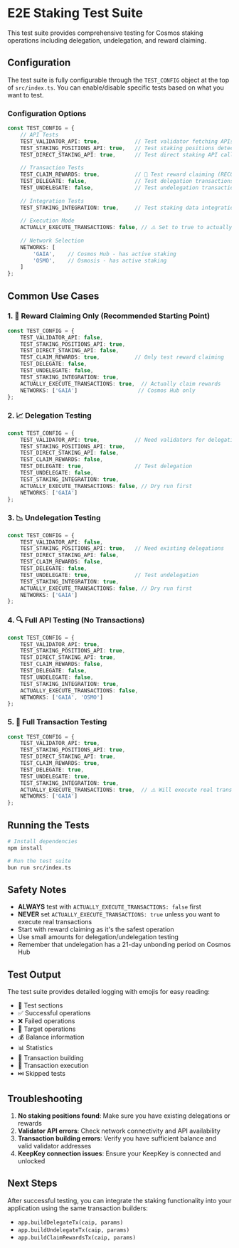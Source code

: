 # E2E Staking Test Suite

This test suite provides comprehensive testing for Cosmos staking operations including delegation, undelegation, and reward claiming.

## Configuration

The test suite is fully configurable through the `TEST_CONFIG` object at the top of `src/index.ts`. You can enable/disable specific tests based on what you want to test.

### Configuration Options

```typescript
const TEST_CONFIG = {
    // API Tests
    TEST_VALIDATOR_API: true,           // Test validator fetching APIs
    TEST_STAKING_POSITIONS_API: true,   // Test staking positions detection
    TEST_DIRECT_STAKING_API: true,      // Test direct staking API calls
    
    // Transaction Tests
    TEST_CLAIM_REWARDS: true,           // 🎯 Test reward claiming (RECOMMENDED TO START)
    TEST_DELEGATE: false,               // Test delegation transactions
    TEST_UNDELEGATE: false,             // Test undelegation transactions
    
    // Integration Tests
    TEST_STAKING_INTEGRATION: true,     // Test staking data integration
    
    // Execution Mode
    ACTUALLY_EXECUTE_TRANSACTIONS: false, // ⚠️ Set to true to actually execute transactions
    
    // Network Selection
    NETWORKS: [
        'GAIA',    // Cosmos Hub - has active staking
        'OSMO',    // Osmosis - has active staking
    ]
};
```

## Common Use Cases

### 1. 🎯 Reward Claiming Only (Recommended Starting Point)

```typescript
const TEST_CONFIG = {
    TEST_VALIDATOR_API: false,
    TEST_STAKING_POSITIONS_API: true,
    TEST_DIRECT_STAKING_API: false,
    TEST_CLAIM_REWARDS: true,           // Only test reward claiming
    TEST_DELEGATE: false,
    TEST_UNDELEGATE: false,
    TEST_STAKING_INTEGRATION: true,
    ACTUALLY_EXECUTE_TRANSACTIONS: true,  // Actually claim rewards
    NETWORKS: ['GAIA']                   // Cosmos Hub only
};
```

### 2. 📈 Delegation Testing

```typescript
const TEST_CONFIG = {
    TEST_VALIDATOR_API: true,           // Need validators for delegation
    TEST_STAKING_POSITIONS_API: true,
    TEST_DIRECT_STAKING_API: false,
    TEST_CLAIM_REWARDS: false,
    TEST_DELEGATE: true,                // Test delegation
    TEST_UNDELEGATE: false,
    TEST_STAKING_INTEGRATION: true,
    ACTUALLY_EXECUTE_TRANSACTIONS: false, // Dry run first
    NETWORKS: ['GAIA']
};
```

### 3. 📉 Undelegation Testing

```typescript
const TEST_CONFIG = {
    TEST_VALIDATOR_API: false,
    TEST_STAKING_POSITIONS_API: true,   // Need existing delegations
    TEST_DIRECT_STAKING_API: false,
    TEST_CLAIM_REWARDS: false,
    TEST_DELEGATE: false,
    TEST_UNDELEGATE: true,              // Test undelegation
    TEST_STAKING_INTEGRATION: true,
    ACTUALLY_EXECUTE_TRANSACTIONS: false, // Dry run first
    NETWORKS: ['GAIA']
};
```

### 4. 🔍 Full API Testing (No Transactions)

```typescript
const TEST_CONFIG = {
    TEST_VALIDATOR_API: true,
    TEST_STAKING_POSITIONS_API: true,
    TEST_DIRECT_STAKING_API: true,
    TEST_CLAIM_REWARDS: false,
    TEST_DELEGATE: false,
    TEST_UNDELEGATE: false,
    TEST_STAKING_INTEGRATION: true,
    ACTUALLY_EXECUTE_TRANSACTIONS: false,
    NETWORKS: ['GAIA', 'OSMO']
};
```

### 5. 🚀 Full Transaction Testing

```typescript
const TEST_CONFIG = {
    TEST_VALIDATOR_API: true,
    TEST_STAKING_POSITIONS_API: true,
    TEST_DIRECT_STAKING_API: true,
    TEST_CLAIM_REWARDS: true,
    TEST_DELEGATE: true,
    TEST_UNDELEGATE: true,
    TEST_STAKING_INTEGRATION: true,
    ACTUALLY_EXECUTE_TRANSACTIONS: true,  // ⚠️ Will execute real transactions
    NETWORKS: ['GAIA']
};
```

## Running the Tests

```bash
# Install dependencies
npm install

# Run the test suite
bun run src/index.ts
```

## Safety Notes

- **ALWAYS** test with `ACTUALLY_EXECUTE_TRANSACTIONS: false` first
- **NEVER** set `ACTUALLY_EXECUTE_TRANSACTIONS: true` unless you want to execute real transactions
- Start with reward claiming as it's the safest operation
- Use small amounts for delegation/undelegation testing
- Remember that undelegation has a 21-day unbonding period on Cosmos Hub

## Test Output

The test suite provides detailed logging with emojis for easy reading:

- 🧪 Test sections
- ✅ Successful operations
- ❌ Failed operations
- 🎯 Target operations
- 💰 Balance information
- 📊 Statistics
- 🔨 Transaction building
- 🚀 Transaction execution
- ⏭️ Skipped tests

## Troubleshooting

1. **No staking positions found**: Make sure you have existing delegations or rewards
2. **Validator API errors**: Check network connectivity and API availability
3. **Transaction building errors**: Verify you have sufficient balance and valid validator addresses
4. **KeepKey connection issues**: Ensure your KeepKey is connected and unlocked

## Next Steps

After successful testing, you can integrate the staking functionality into your application using the same transaction builders:

- `app.buildDelegateTx(caip, params)`
- `app.buildUndelegateTx(caip, params)`
- `app.buildClaimRewardsTx(caip, params)` 